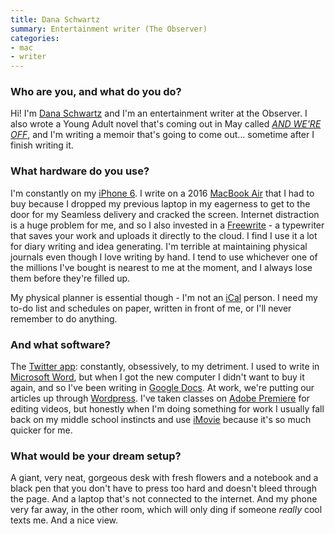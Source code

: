 ```yaml
---
title: Dana Schwartz
summary: Entertainment writer (The Observer)
categories:
- mac
- writer
---
```


### Who are you, and what do you do?

Hi! I'm [Dana Schwartz](http://www.danaschwartzdotcom.com/ "Dana's website.") and I'm an entertainment writer at the Observer. I also wrote a Young Adult novel that's coming out in May called [_AND WE'RE OFF_](http://www.penguinrandomhouse.com/books/540902/and-were-off-by-dana-schwartz/9780448493817/ "Dana's novel."), and I'm writing a memoir that's going to come out... sometime after I finish writing it. 

### What hardware do you use?

I'm constantly on my [iPhone 6][iphone-6]. I write on a 2016 [MacBook Air][macbook-air] that I had to buy because I dropped my previous laptop in my eagerness to get to the door for my Seamless delivery and cracked the screen. Internet distraction is a huge problem for me, and so I also invested in a [Freewrite][] - a typewriter that saves your work and uploads it directly to the cloud. I find I use it a lot for diary writing and idea generating. I'm terrible at maintaining physical journals even though I love writing by hand. I tend to use whichever one of the millions I've bought is nearest to me at the moment, and I always lose them before they're filled up.

My physical planner is essential though - I'm not an [iCal][] person. I need my to-do list and schedules on paper, written in front of me, or I'll never remember to do anything.

### And what software?

The [Twitter app][twitter-ios]: constantly, obsessively, to my detriment. I used to write in [Microsoft Word][word], but when I got the new computer I didn't want to buy it again, and so I've been writing in [Google Docs][google-docs]. At work, we're putting our articles up through [Wordpress][]. I've taken classes on [Adobe Premiere][premiere] for editing videos, but honestly when I'm doing something for work I usually fall back on my middle school instincts and use [iMovie][] because it's so much quicker for me. 

### What would be your dream setup?

A giant, very neat, gorgeous desk with fresh flowers and a notebook and a black pen that you don't have to press too hard and doesn't bleed through the page. And a laptop that's not connected to the internet. And my phone very far away, in the other room, which will only ding if someone _really_ cool texts me. And a nice view.

[iphone-6]: https://en.wikipedia.org/wiki/IPhone_6 "A smartphone."
[freewrite]: https://getfreewrite.com/ "A distraction-free smart typewriter."
[macbook-air]: https://www.apple.com/macbook-air/ "A very thin laptop."
[imovie]: https://www.apple.com/imovie/ "A Mac OS X video editor, included in iLife."
[ical]: https://en.wikipedia.org/wiki/ICal "Calendaring software included with Mac OS X."
[google-docs]: https://en.wikipedia.org/wiki/Google_Docs "A web-based office suite."
[twitter-ios]: https://itunes.apple.com/app/twitter/id333903271 "A Twitter client."
[premiere]: https://www.adobe.com/products/premiere.html "A video editing suite."
[wordpress]: https://wordpress.com/ "Weblog publishing software."
[word]: https://products.office.com/en-us/word "A document editor."
